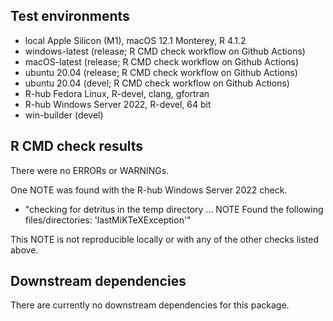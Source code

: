 ## Test environments
* local Apple Silicon (M1), macOS 12.1 Monterey, R 4.1.2
* windows-latest (release; R CMD check workflow on Github Actions)
* macOS-latest (release; R CMD check workflow on Github Actions)
* ubuntu 20.04 (release; R CMD check workflow on Github Actions)
* ubuntu 20.04 (devel; R CMD check workflow on Github Actions)
* R-hub Fedora Linux, R-devel, clang, gfortran
* R-hub Windows Server 2022, R-devel, 64 bit
* win-builder (devel) 

## R CMD check results
There were no ERRORs or WARNINGs.

One NOTE was found with the R-hub Windows Server 2022 check.
* "checking for detritus in the temp directory ... NOTE
Found the following files/directories:
  'lastMiKTeXException'"
  
This NOTE is not reproducible locally or with any of the other checks listed above.

## Downstream dependencies
There are currently no downstream dependencies for this package.
